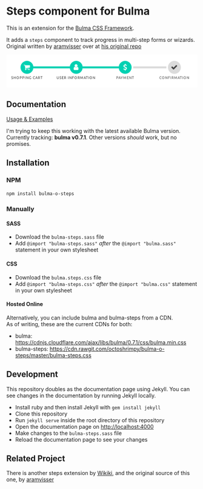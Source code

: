 # Steps component for Bulma

This is an extension for the [Bulma CSS Framework](http://bulma.io).  

It adds a `steps` component to track progress in multi-step forms or wizards.  
Original written by [aramvisser](https://github.com/aramvisser) over at [his original repo](https://aramvisser.github.io/bulma-steps)

[![Steps example for a checkout form](steps-example.png)](https://octoshrimpy.github.io/bulma-o-steps)

## Documentation

[Usage & Examples](https://octoshrimpy.github.io/bulma-o-steps)

I'm trying to keep this working with the latest available Bulma version.     
Currently tracking: **bulma v0.7.1**. Other versions _should_ work, but no promises.

## Installation

### NPM

`npm install bulma-o-steps`

### Manually

#### SASS
- Download the `bulma-steps.sass` file
- Add `@import "bulma-steps.sass"` _after_ the `@import "bulma.sass"` statement in your own
  stylesheet

#### CSS
- Download the `bulma.steps.css` file
- Add `@import "bulma-steps.css"` _after_ the `@import "bulma.css"` statement in your own
  stylesheet   

#### Hosted Online
Alternatively, you can include bulma and bulma-steps from a CDN.   
As of writing, these are the current CDNs for both:
- bulma: https://cdnjs.cloudflare.com/ajax/libs/bulma/0.7.1/css/bulma.min.css
- bulma-steps: https://cdn.rawgit.com/octoshrimpy/bulma-o-steps/master/bulma-steps.css

## Development

This repository doubles as the documentation page using Jekyll. You can see changes in the
documentation by running Jekyll locally.

- Install ruby and then install Jekyll with `gem install jekyll`
- Clone this repository
- Run `jekyll serve` inside the root directory of this repository
- Open the documentation page on [http://localhost:4000](http://localhost:4000)
- Make changes to the `bulma-steps.sass` file
- Reload the documentation page to see your changes

## Related Project

There is another steps extension by
[Wikiki](https://github.com/Wikiki/bulma-steps),
and the original source of this one, by [aramvisser](https://aramvisser.github.io/bulma-steps)
